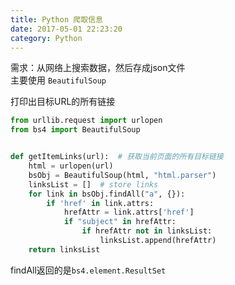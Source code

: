 ```yaml
---
title: Python 爬取信息
date: 2017-05-01 22:23:20
category: Python
---
```



需求：从网络上搜索数据，然后存成json文件  
主要使用 `BeautifulSoup`

打印出目标URL的所有链接

```py
from urllib.request import urlopen
from bs4 import BeautifulSoup


def getItemLinks(url):  # 获取当前页面的所有目标链接
    html = urlopen(url)
    bsObj = BeautifulSoup(html, "html.parser")
    linksList = []  # store links
    for link in bsObj.findAll("a", {}):
        if 'href' in link.attrs:
            hrefAttr = link.attrs['href']
            if "subject" in hrefAttr:
                if hrefAttr not in linksList:
                    linksList.append(hrefAttr)
    return linksList
```
findAll返回的是`bs4.element.ResultSet`


